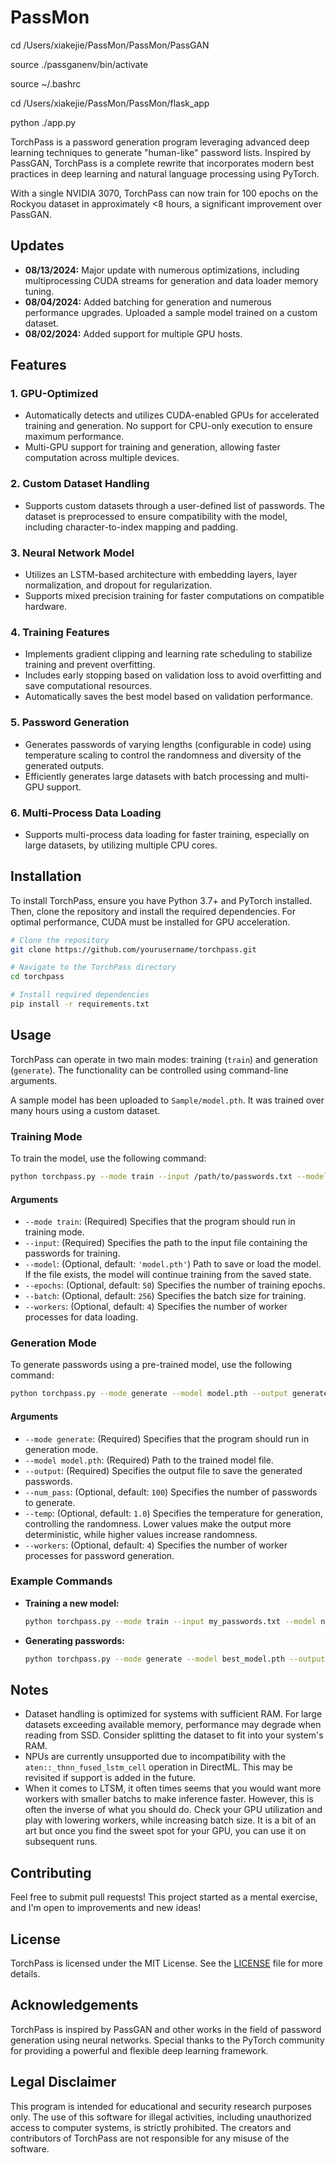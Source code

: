 
# PassMon


cd /Users/xiakejie/PassMon/PassMon/PassGAN

source ./passganenv/bin/activate

source ~/.bashrc

cd /Users/xiakejie/PassMon/PassMon/flask_app

 python ./app.py


TorchPass is a password generation program leveraging advanced deep learning techniques to generate "human-like" password lists. Inspired by PassGAN, TorchPass is a complete rewrite that incorporates modern best practices in deep learning and natural language processing using PyTorch.

With a single NVIDIA 3070, TorchPass can now train for 100 epochs on the Rockyou dataset in approximately <8 hours, a significant improvement over PassGAN.

## Updates

- **08/13/2024:** Major update with numerous optimizations, including multiprocessing CUDA streams for generation and data loader memory tuning.
- **08/04/2024:** Added batching for generation and numerous performance upgrades. Uploaded a sample model trained on a custom dataset.
- **08/02/2024:** Added support for multiple GPU hosts.

## Features

### 1. **GPU-Optimized**
   - Automatically detects and utilizes CUDA-enabled GPUs for accelerated training and generation. No support for CPU-only execution to ensure maximum performance.
   - Multi-GPU support for training and generation, allowing faster computation across multiple devices.

### 2. **Custom Dataset Handling**
   - Supports custom datasets through a user-defined list of passwords. The dataset is preprocessed to ensure compatibility with the model, including character-to-index mapping and padding.

### 3. **Neural Network Model**
   - Utilizes an LSTM-based architecture with embedding layers, layer normalization, and dropout for regularization.
   - Supports mixed precision training for faster computations on compatible hardware.

### 4. **Training Features**
   - Implements gradient clipping and learning rate scheduling to stabilize training and prevent overfitting.
   - Includes early stopping based on validation loss to avoid overfitting and save computational resources.
   - Automatically saves the best model based on validation performance.

### 5. **Password Generation**
   - Generates passwords of varying lengths (configurable in code) using temperature scaling to control the randomness and diversity of the generated outputs.
   - Efficiently generates large datasets with batch processing and multi-GPU support.

### 6. **Multi-Process Data Loading**
   - Supports multi-process data loading for faster training, especially on large datasets, by utilizing multiple CPU cores.

## Installation

To install TorchPass, ensure you have Python 3.7+ and PyTorch installed. Then, clone the repository and install the required dependencies. For optimal performance, CUDA must be installed for GPU acceleration.

```bash
# Clone the repository
git clone https://github.com/yourusername/torchpass.git

# Navigate to the TorchPass directory
cd torchpass

# Install required dependencies
pip install -r requirements.txt
```

## Usage

TorchPass can operate in two main modes: training (`train`) and generation (`generate`). The functionality can be controlled using command-line arguments.

A sample model has been uploaded to `Sample/model.pth`. It was trained over many hours using a custom dataset.

### Training Mode

To train the model, use the following command:

```bash
python torchpass.py --mode train --input /path/to/passwords.txt --model model.pth --epochs 50 --batch 256 --workers 4
```

#### Arguments

- `--mode train`: (Required) Specifies that the program should run in training mode.
- `--input`: (Required) Specifies the path to the input file containing the passwords for training.
- `--model`: (Optional, default: `'model.pth'`) Path to save or load the model. If the file exists, the model will continue training from the saved state.
- `--epochs`: (Optional, default: `50`) Specifies the number of training epochs.
- `--batch`: (Optional, default: `256`) Specifies the batch size for training.
- `--workers`: (Optional, default: `4`) Specifies the number of worker processes for data loading.

### Generation Mode

To generate passwords using a pre-trained model, use the following command:

```bash
python torchpass.py --mode generate --model model.pth --output generated_passwords.txt --num_pass 100 --temp 1.0 --workers 4
```

#### Arguments

- `--mode generate`: (Required) Specifies that the program should run in generation mode.
- `--model model.pth`: (Required) Path to the trained model file.
- `--output`: (Required) Specifies the output file to save the generated passwords.
- `--num_pass`: (Optional, default: `100`) Specifies the number of passwords to generate.
- `--temp`: (Optional, default: `1.0`) Specifies the temperature for generation, controlling the randomness. Lower values make the output more deterministic, while higher values increase randomness.
- `--workers`: (Optional, default: `4`) Specifies the number of worker processes for password generation.

### Example Commands

- **Training a new model:**
  ```bash
  python torchpass.py --mode train --input my_passwords.txt --model new_model.pth --epochs 30 --batch 128 --workers 2
  ```

- **Generating passwords:**
  ```bash
  python torchpass.py --mode generate --model best_model.pth --output my_generated_passwords.txt --num_pass 200 --temp 0.8 --workers 4
  ```

## Notes

- Dataset handling is optimized for systems with sufficient RAM. For large datasets exceeding available memory, performance may degrade when reading from SSD. Consider splitting the dataset to fit into your system's RAM.
- NPUs are currently unsupported due to incompatibility with the `aten::_thnn_fused_lstm_cell` operation in DirectML. This may be revisited if support is added in the future.
- When it comes to LTSM, it often times seems that you would want more workers with smaller batchs to make inference faster. However, this is often the inverse of what you should do. Check your GPU utilization and play with lowering workers, while increasing batch size. It is a bit of an art but once you find the sweet spot for your GPU, you can use it on subsequent runs.

## Contributing

Feel free to submit pull requests! This project started as a mental exercise, and I'm open to improvements and new ideas!

## License

TorchPass is licensed under the MIT License. See the [LICENSE](LICENSE) file for more details.

## Acknowledgements

TorchPass is inspired by PassGAN and other works in the field of password generation using neural networks. Special thanks to the PyTorch community for providing a powerful and flexible deep learning framework.

## Legal Disclaimer

This program is intended for educational and security research purposes only. The use of this software for illegal activities, including unauthorized access to computer systems, is strictly prohibited. The creators and contributors of TorchPass are not responsible for any misuse of the software.
